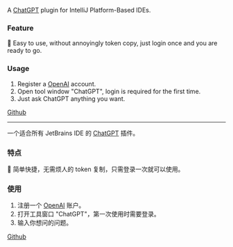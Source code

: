 
<!-- Plugin description -->

A [ChatGPT](https://chat.openai.com/) plugin for IntelliJ Platform-Based IDEs.

### Feature

🚀 Easy to use, without annoyingly token copy, just login once and you are ready to go.

### Usage

1. Register a [OpenAI](https://beta.openai.com/signup) account.
2. Open tool window "ChatGPT", login is required for the first time.
3. Just ask ChatGPT anything you want.

[Github](https://github.com/LiLittleCat/intellij-chatgpt) 


---
一个适合所有 JetBrains IDE 的 [ChatGPT](https://chat.openai.com/) 插件。

### 特点

🚀 简单快捷，无需烦人的 token 复制，只需登录一次就可以使用。

### 使用

1. 注册一个 [OpenAI](https://beta.openai.com/signup) 账户。
2. 打开工具窗口 "ChatGPT"，第一次使用时需要登录。
3. 输入你想问的问题。


[Github](https://github.com/LiLittleCat/intellij-chatgpt)

<!-- Plugin description end -->